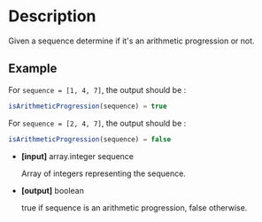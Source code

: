 # **Description**
Given a sequence determine if it's an arithmetic progression or not.

## **Example**
For `sequence = [1, 4, 7]`, the output should be :

```javascript
isArithmeticProgression(sequence) = true
```

For `sequence = [2, 4, 7]`, the output should be :

```javascript
isArithmeticProgression(sequence) = false
```

- **[input]** array.integer sequence

  Array of integers representing the sequence.

- **[output]** boolean

  true if sequence is an arithmetic progression, false otherwise.
